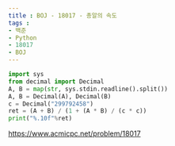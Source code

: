 ```yaml
---
title : BOJ - 18017 - 총알의 속도
tags :
- 백준
- Python
- 18017
- BOJ
---
```


```python
import sys
from decimal import Decimal
A, B = map(str, sys.stdin.readline().split())
A, B = Decimal(A), Decimal(B)
c = Decimal("299792458")
ret = (A + B) / (1 + (A * B) / (c * c))
print("%.10f"%ret)

```

https://www.acmicpc.net/problem/18017

